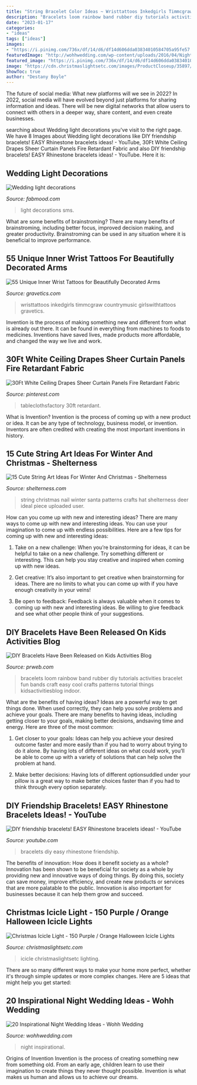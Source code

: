 ```yaml
---
title: "String Bracelet Color Ideas ~ Wristtattoos Inkedgirls Timmcgraw Countrymusic Girlswithtattoos Gravetics"
description: "Bracelets loom rainbow band rubber diy tutorials activities bracelet fun bands craft easy cool crafts patterns tutorial things kidsactivitiesblog indoor"
date: "2023-01-17"
categories:
- "ideas"
tags: ["ideas"]
images:
- "https://i.pinimg.com/736x/df/14/d6/df14d606dda03834010584705a95fe57.jpg"
featuredImage: "http://wohhwedding.com/wp-content/uploads/2016/04/Night-time-wedding-Ideas.jpg"
featured_image: "https://i.pinimg.com/736x/df/14/d6/df14d606dda03834010584705a95fe57.jpg"
image: "https://cdn.christmaslightsetc.com/images/ProductCloseup/35897/Purple-Orange-Halloween-Icicle-Lights-Black-Wire-2549.jpg"
ShowToc: true
author: "Destany Boyle"
---
```



The future of social media: What new platforms will we see in 2022?
In 2022, social media will have evolved beyond just platforms for sharing information and ideas. There will be new digital networks that allow users to connect with others in a deeper way, share content, and even create businesses.

	

		
searching about Wedding light decorations you've visit to the right page. We have 8 Images about Wedding light decorations like DIY friendship bracelets! EASY Rhinestone bracelets ideas! - YouTube, 30Ft White Ceiling Drapes Sheer Curtain Panels Fire Retardant Fabric and also DIY friendship bracelets! EASY Rhinestone bracelets ideas! - YouTube. Here it is:
		
    
## Wedding Light Decorations

<img loading=lazy src="http://fabmood.com/wp-content/uploads/2014/05/Wedding-light-decorations.jpg" onerror="this.onerror=null;this.src='https://tse1.mm.bing.net/th?id=OIP.DKX3WyH81OwOJ08-ovTIeQHaLH&amp;pid=15.1';" alt="Wedding light decorations">

_Source: fabmood.com_

>light decorations sms. 

	

What are some benefits of brainstroming?
There are many benefits of brainstroming, including better focus, improved decision making, and greater productivity. Brainstroming can be used in any situation where it is beneficial to improve performance.

    
## 55 Unique Inner Wrist Tattoos For Beautifully Decorated Arms

<img loading=lazy src="https://www.gravetics.com/wp-content/uploads/2017/03/inkedgirls-quotes-humble-timmcgraw-countrymusic-wristtattoos-girlswithtattoos-768x768.jpg" onerror="this.onerror=null;this.src='https://tse2.mm.bing.net/th?id=OIP.Fk9gQUw3bYEbPU2GllQ_nQHaHa&amp;pid=15.1';" alt="55 Unique Inner Wrist Tattoos for Beautifully Decorated Arms">

_Source: gravetics.com_

>wristtattoos inkedgirls timmcgraw countrymusic girlswithtattoos gravetics. 

	

Invention is the process of making something new and different from what is already out there. It can be found in everything from machines to foods to medicines. Inventions have saved lives, made products more affordable, and changed the way we live and work.

    
## 30Ft White Ceiling Drapes Sheer Curtain Panels Fire Retardant Fabric

<img loading=lazy src="https://i.pinimg.com/736x/df/14/d6/df14d606dda03834010584705a95fe57.jpg" onerror="this.onerror=null;this.src='https://tse1.mm.bing.net/th?id=OIP.oKFbIqvUH3jEYKMsShSPbAHaJ3&amp;pid=15.1';" alt="30Ft White Ceiling Drapes Sheer Curtain Panels Fire Retardant Fabric">

_Source: pinterest.com_

>tableclothsfactory 30ft retardant. 

	

What is Invention?
Invention is the process of coming up with a new product or idea. It can be any type of technology, business model, or invention. Inventors are often credited with creating the most important inventions in history.

    
## 15 Cute String Art Ideas For Winter And Christmas - Shelterness

<img loading=lazy src="https://i.shelterness.com/2017/11/16-a-whitewashed-sign-with-a-Santa-har-in-red-and-white-looks-very-cute.jpg" onerror="this.onerror=null;this.src='https://tse2.mm.bing.net/th?id=OIP.YNFsFcpquANGhSEEiZlxhgHaJ4&amp;pid=15.1';" alt="15 Cute String Art Ideas For Winter And Christmas - Shelterness">

_Source: shelterness.com_

>string christmas nail winter santa patterns crafts hat shelterness deer ideal piece uploaded user. 

	

How can you come up with new and interesting ideas?
There are many ways to come up with new and interesting ideas. You can use your imagination to come up with endless possibilities. Here are a few tips for coming up with new and interesting ideas:
1. Take on a new challenge: When you’re brainstorming for ideas, it can be helpful to take on a new challenge. Try something different or interesting. This can help you stay creative and inspired when coming up with new ideas.

2. Get creative: It’s also important to get creative when brainstorming for ideas. There are no limits to what you can come up with if you have enough creativity in your veins!

3. Be open to feedback: Feedback is always valuable when it comes to coming up with new and interesting ideas. Be willing to give feedback and see what other people think of your suggestions.

    
## DIY Bracelets Have Been Released On Kids Activities Blog

<img loading=lazy src="http://ww1.prweb.com/prfiles/2013/12/29/11451354/diy-bracelets-1.jpg" onerror="this.onerror=null;this.src='https://tse3.mm.bing.net/th?id=OIP.7HCyJOUERFFF_-V7RgAqAgHaLI&amp;pid=15.1';" alt="DIY Bracelets Have Been Released on Kids Activities Blog">

_Source: prweb.com_

>bracelets loom rainbow band rubber diy tutorials activities bracelet fun bands craft easy cool crafts patterns tutorial things kidsactivitiesblog indoor. 

	

What are the benefits of having ideas?
Ideas are a powerful way to get things done. When used correctly, they can help you solve problems and achieve your goals. There are many benefits to having ideas, including getting closer to your goals, making better decisions, andsaving time and energy. Here are three of the most common: 
1. Get closer to your goals: Ideas can help you achieve your desired outcome faster and more easily than if you had to worry about trying to do it alone. By having lots of different ideas on what could work, you’ll be able to come up with a variety of solutions that can help solve the problem at hand.

2. Make better decisions: Having lots of different optionsuddled under your pillow is a great way to make better choices faster than if you had to think through every option separately.

    
## DIY Friendship Bracelets! EASY Rhinestone Bracelets Ideas! - YouTube

<img loading=lazy src="https://i.ytimg.com/vi/7btYr61xl-s/maxresdefault.jpg" onerror="this.onerror=null;this.src='https://tse4.mm.bing.net/th?id=OIP.9yt22tvhUuDFNKk2koXnRwHaEK&amp;pid=15.1';" alt="DIY friendship bracelets! EASY Rhinestone bracelets ideas! - YouTube">

_Source: youtube.com_

>bracelets diy easy rhinestone friendship. 

	

The benefits of innovation: How does it benefit society as a whole?
Innovation has been shown to be beneficial for society as a whole by providing new and innovative ways of doing things. By doing this, society can save money, improve efficiency, and create new products or services that are more palatable to the public. Innovation is also important for businesses because it can help them grow and succeed.

    
## Christmas Icicle Light - 150 Purple / Orange Halloween Icicle Lights

<img loading=lazy src="https://cdn.christmaslightsetc.com/images/ProductCloseup/35897/Purple-Orange-Halloween-Icicle-Lights-Black-Wire-2549.jpg" onerror="this.onerror=null;this.src='https://tse3.mm.bing.net/th?id=OIP.4G8lXcTxnRoIMeQJ0KvS6wHaHa&amp;pid=15.1';" alt="Christmas Icicle Light - 150 Purple / Orange Halloween Icicle Lights">

_Source: christmaslightsetc.com_

>icicle christmaslightsetc lighting. 

	

There are so many different ways to make your home more perfect, whether it's through simple updates or more complex changes. Here are 5 ideas that might help you get started: 

    
## 20 Inspirational Night Wedding Ideas - Wohh Wedding

<img loading=lazy src="http://wohhwedding.com/wp-content/uploads/2016/04/Night-time-wedding-Ideas.jpg" onerror="this.onerror=null;this.src='https://tse2.mm.bing.net/th?id=OIP.cBD4RImwAZcAJRPJ4q1lpAHaLH&amp;pid=15.1';" alt="20 Inspirational Night Wedding Ideas - Wohh Wedding">

_Source: wohhwedding.com_

>night inspirational. 

	

Origins of Invention
Invention is the process of creating something new from something old. From an early age, children learn to use their imagination to create things they never thought possible. Invention is what makes us human and allows us to achieve our dreams.

